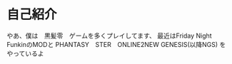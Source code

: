 # 自己紹介
やあ、僕は　黒髪零　ゲームを多くプレイしてます、
最近はFriday Night FunkinのMODと
PHANTASY　STER　ONLINE2NEW GENESIS(以降NGS)
をやっているよ

